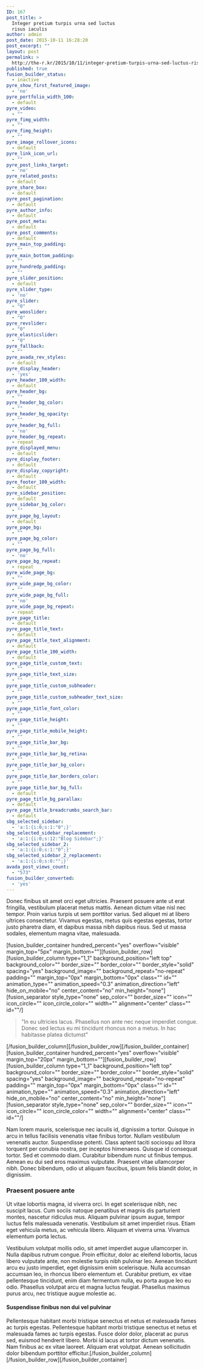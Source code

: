 ```yaml
---
ID: 167
post_title: >
  Integer pretium turpis urna sed luctus
  risus iaculis
author: admin
post_date: 2015-10-11 16:28:20
post_excerpt: ""
layout: post
permalink: >
  http://the-r.kr/2015/10/11/integer-pretium-turpis-urna-sed-luctus-risus-iaculis/
published: true
fusion_builder_status:
  - inactive
pyre_show_first_featured_image:
  - 'no'
pyre_portfolio_width_100:
  - default
pyre_video:
  - ""
pyre_fimg_width:
  - ""
pyre_fimg_height:
  - ""
pyre_image_rollover_icons:
  - default
pyre_link_icon_url:
  - ""
pyre_post_links_target:
  - 'no'
pyre_related_posts:
  - default
pyre_share_box:
  - default
pyre_post_pagination:
  - default
pyre_author_info:
  - default
pyre_post_meta:
  - default
pyre_post_comments:
  - default
pyre_main_top_padding:
  - ""
pyre_main_bottom_padding:
  - ""
pyre_hundredp_padding:
  - ""
pyre_slider_position:
  - default
pyre_slider_type:
  - 'no'
pyre_slider:
  - "0"
pyre_wooslider:
  - "0"
pyre_revslider:
  - "0"
pyre_elasticslider:
  - "0"
pyre_fallback:
  - ""
pyre_avada_rev_styles:
  - default
pyre_display_header:
  - 'yes'
pyre_header_100_width:
  - default
pyre_header_bg:
  - ""
pyre_header_bg_color:
  - ""
pyre_header_bg_opacity:
  - ""
pyre_header_bg_full:
  - 'no'
pyre_header_bg_repeat:
  - repeat
pyre_displayed_menu:
  - default
pyre_display_footer:
  - default
pyre_display_copyright:
  - default
pyre_footer_100_width:
  - default
pyre_sidebar_position:
  - default
pyre_sidebar_bg_color:
  - ""
pyre_page_bg_layout:
  - default
pyre_page_bg:
  - ""
pyre_page_bg_color:
  - ""
pyre_page_bg_full:
  - 'no'
pyre_page_bg_repeat:
  - repeat
pyre_wide_page_bg:
  - ""
pyre_wide_page_bg_color:
  - ""
pyre_wide_page_bg_full:
  - 'no'
pyre_wide_page_bg_repeat:
  - repeat
pyre_page_title:
  - default
pyre_page_title_text:
  - default
pyre_page_title_text_alignment:
  - default
pyre_page_title_100_width:
  - default
pyre_page_title_custom_text:
  - ""
pyre_page_title_text_size:
  - ""
pyre_page_title_custom_subheader:
  - ""
pyre_page_title_custom_subheader_text_size:
  - ""
pyre_page_title_font_color:
  - ""
pyre_page_title_height:
  - ""
pyre_page_title_mobile_height:
  - ""
pyre_page_title_bar_bg:
  - ""
pyre_page_title_bar_bg_retina:
  - ""
pyre_page_title_bar_bg_color:
  - ""
pyre_page_title_bar_borders_color:
  - ""
pyre_page_title_bar_bg_full:
  - default
pyre_page_title_bg_parallax:
  - default
pyre_page_title_breadcrumbs_search_bar:
  - default
sbg_selected_sidebar:
  - 'a:1:{i:0;s:1:"0";}'
sbg_selected_sidebar_replacement:
  - 'a:1:{i:0;s:12:"Blog Sidebar";}'
sbg_selected_sidebar_2:
  - 'a:1:{i:0;s:1:"0";}'
sbg_selected_sidebar_2_replacement:
  - 'a:1:{i:0;s:0:"";}'
avada_post_views_count:
  - "573"
fusion_builder_converted:
  - 'yes'
---
```

Donec finibus sit amet orci eget ultricies. Praesent posuere ante ut erat fringilla, vestibulum placerat metus mattis. Aenean dictum vitae nisl nec tempor. Proin varius turpis ut sem porttitor varius. Sed aliquet mi at libero ultrices consectetur. Vivamus egestas, metus quis egestas egestas, tortor justo pharetra diam, et dapibus massa nibh dapibus risus. Sed ut massa sodales, elementum magna vitae, malesuada.

[fusion_builder_container hundred_percent="yes" overflow="visible" margin_top="5px" margin_bottom=""][fusion_builder_row][fusion_builder_column type="1_1" background_position="left top" background_color="" border_size="" border_color="" border_style="solid" spacing="yes" background_image="" background_repeat="no-repeat" padding="" margin_top="0px" margin_bottom="0px" class="" id="" animation_type="" animation_speed="0.3" animation_direction="left" hide_on_mobile="no" center_content="no" min_height="none"][fusion_separator style_type="none"   sep_color="" border_size="" icon="" icon_circle="" icon_circle_color="" width="" alignment="center" class="" id=""/]
<blockquote>"In eu ultricies lacus. Phasellus non ante nec neque imperdiet congue. Donec sed lectus eu mi tincidunt rhoncus non a metus. In hac habitasse platea dictumst"</blockquote>
[/fusion_builder_column][/fusion_builder_row][/fusion_builder_container][fusion_builder_container hundred_percent="yes" overflow="visible" margin_top="20px" margin_bottom=""][fusion_builder_row][fusion_builder_column type="1_1" background_position="left top" background_color="" border_size="" border_color="" border_style="solid" spacing="yes" background_image="" background_repeat="no-repeat" padding="" margin_top="0px" margin_bottom="0px" class="" id="" animation_type="" animation_speed="0.3" animation_direction="left" hide_on_mobile="no" center_content="no" min_height="none"][fusion_separator style_type="none"   sep_color="" border_size="" icon="" icon_circle="" icon_circle_color="" width="" alignment="center" class="" id=""/]

Nam lorem mauris, scelerisque nec iaculis id, dignissim a tortor. Quisque in arcu in tellus facilisis venenatis vitae finibus tortor. Nullam vestibulum venenatis auctor. Suspendisse potenti. Class aptent taciti sociosqu ad litora torquent per conubia nostra, per inceptos himenaeos. Quisque id consequat tortor. Sed et commodo diam. Curabitur bibendum nunc ut finibus tempus. Aenean eu dui sed eros maximus vulputate. Praesent vitae ullamcorper nibh. Donec bibendum, odio ut aliquam faucibus, ipsum felis blandit dolor, in dignissim.
<h3>Praesent posuere ante</h3>
Ut vitae lobortis magna, id viverra orci. In eget scelerisque nibh, nec suscipit lacus. Cum sociis natoque penatibus et magnis dis parturient montes, nascetur ridiculus mus. Aliquam pulvinar ipsum augue, tempor luctus felis malesuada venenatis. Vestibulum sit amet imperdiet risus. Etiam eget vehicula metus, ac vehicula libero. Aliquam et viverra urna. Vivamus elementum porta lectus.

Vestibulum volutpat mollis odio, sit amet imperdiet augue ullamcorper in. Nulla dapibus rutrum congue. Proin efficitur, dolor ac eleifend lobortis, lacus libero vulputate ante, non molestie turpis nibh pulvinar leo. Aenean tincidunt arcu eu justo imperdiet, eget dignissim enim scelerisque. Nulla accumsan accumsan leo, in rhoncus libero elementum et. Curabitur pretium, ex vitae pellentesque tincidunt, enim diam fermentum nulla, eu porta augue leo eu odio. Phasellus volutpat arcu et magna luctus feugiat. Phasellus maximus purus arcu, nec tristique augue molestie ac.
<h4>Suspendisse finibus non dui vel pulvinar</h4>
Pellentesque habitant morbi tristique senectus et netus et malesuada fames ac turpis egestas. Pellentesque habitant morbi tristique senectus et netus et malesuada fames ac turpis egestas. Fusce dolor dolor, placerat ac purus sed, euismod hendrerit libero. Morbi id lacus at tortor dictum venenatis. Nam finibus ac ex vitae laoreet. Aliquam erat volutpat. Aenean sollicitudin dolor bibendum porttitor efficitur.[/fusion_builder_column][/fusion_builder_row][/fusion_builder_container]